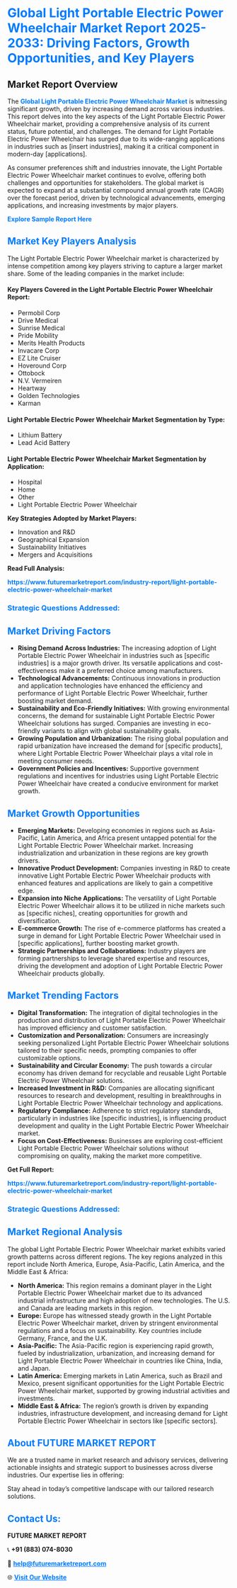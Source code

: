 <h1 style="color: #007BFF;">Global Light Portable Electric Power Wheelchair Market Report 2025-2033: Driving Factors, Growth Opportunities, and Key Players</h1>

<section id="overview">
<h2>Market Report Overview</h2>
<p>The <a href="https://www.futuremarketreport.com/industry-report/light-portable-electric-power-wheelchair-market" style="color: #007BFF; text-decoration: none;"><strong>Global Light Portable Electric Power Wheelchair Market</strong></a> is witnessing significant growth, driven by increasing demand across various industries. This report delves into the key aspects of the Light Portable Electric Power Wheelchair market, providing a comprehensive analysis of its current status, future potential, and challenges. The demand for Light Portable Electric Power Wheelchair has surged due to its wide-ranging applications in industries such as [insert industries], making it a critical component in modern-day [applications].</p>
<p>As consumer preferences shift and industries innovate, the Light Portable Electric Power Wheelchair market continues to evolve, offering both challenges and opportunities for stakeholders. The global market is expected to expand at a substantial compound annual growth rate (CAGR) over the forecast period, driven by technological advancements, emerging applications, and increasing investments by major players.</p>
</section>

<section id="overview">
<p><a href="https://www.futuremarketreport.com/request-sample/reportId=116639" style="color: #007BFF; text-decoration: none;"><strong>Explore Sample Report Here</strong></a></p>
</section>

<section id="key-players">
<h2 style="color: #007BFF;">Market Key Players Analysis</h2>
<p>The Light Portable Electric Power Wheelchair market is characterized by intense competition among key players striving to capture a larger market share. Some of the leading companies in the market include:</p>
<h4>Key Players Covered in the Light Portable Electric Power Wheelchair Report:</h4>
<ul><li>Permobil Corp</li><li>Drive Medical</li><li>Sunrise Medical</li><li>Pride Mobility</li><li>Merits Health Products</li><li>Invacare Corp</li><li>EZ Lite Cruiser</li><li>Hoveround Corp</li><li>Ottobock</li><li>N.V. Vermeiren</li><li>Heartway</li><li>Golden Technologies</li><li>Karman</li></ul>
<h4>Light Portable Electric Power Wheelchair Market Segmentation by Type:</h4>
<ul><li>Lithium Battery</li><li>Lead Acid Battery</li></ul>

<h4>Light Portable Electric Power Wheelchair Market Segmentation by Application:</h4>
<ul><li>Hospital</li><li>Home</li><li>Other</li><li>Light Portable Electric Power Wheelchair</li></ul>
<p><strong>Key Strategies Adopted by Market Players:</strong></p>
<ul>
<li>Innovation and R&D</li>
<li>Geographical Expansion</li>
<li>Sustainability Initiatives</li>
<li>Mergers and Acquisitions</li>
</ul>
</section>

<section>
<p><strong>Read Full Analysis: </strong></p><a href="https://www.futuremarketreport.com/industry-report/light-portable-electric-power-wheelchair-market" style="color: #007BFF; text-decoration: none;"><strong>https://www.futuremarketreport.com/industry-report/light-portable-electric-power-wheelchair-market</strong></a>
<h3 style="color: #007BFF;">Strategic Questions Addressed:</h3>
</section>

<section id="driving-factors">
<h2 style="color: #007BFF;">Market Driving Factors</h2>
<ul>
<li><strong>Rising Demand Across Industries:</strong> The increasing adoption of Light Portable Electric Power Wheelchair in industries such as [specific industries] is a major growth driver. Its versatile applications and cost-effectiveness make it a preferred choice among manufacturers.</li>
<li><strong>Technological Advancements:</strong> Continuous innovations in production and application technologies have enhanced the efficiency and performance of Light Portable Electric Power Wheelchair, further boosting market demand.</li>
<li><strong>Sustainability and Eco-Friendly Initiatives:</strong> With growing environmental concerns, the demand for sustainable Light Portable Electric Power Wheelchair solutions has surged. Companies are investing in eco-friendly variants to align with global sustainability goals.</li>
<li><strong>Growing Population and Urbanization:</strong> The rising global population and rapid urbanization have increased the demand for [specific products], where Light Portable Electric Power Wheelchair plays a vital role in meeting consumer needs.</li>
<li><strong>Government Policies and Incentives:</strong> Supportive government regulations and incentives for industries using Light Portable Electric Power Wheelchair have created a conducive environment for market growth.</li>
</ul>
</section>

<section id="growth-opportunities">
<h2 style="color: #007BFF;">Market Growth Opportunities</h2>
<ul>
<li><strong>Emerging Markets:</strong> Developing economies in regions such as Asia-Pacific, Latin America, and Africa present untapped potential for the Light Portable Electric Power Wheelchair market. Increasing industrialization and urbanization in these regions are key growth drivers.</li>
<li><strong>Innovative Product Development:</strong> Companies investing in R&D to create innovative Light Portable Electric Power Wheelchair products with enhanced features and applications are likely to gain a competitive edge.</li>
<li><strong>Expansion into Niche Applications:</strong> The versatility of Light Portable Electric Power Wheelchair allows it to be utilized in niche markets such as [specific niches], creating opportunities for growth and diversification.</li>
<li><strong>E-commerce Growth:</strong> The rise of e-commerce platforms has created a surge in demand for Light Portable Electric Power Wheelchair used in [specific applications], further boosting market growth.</li>
<li><strong>Strategic Partnerships and Collaborations:</strong> Industry players are forming partnerships to leverage shared expertise and resources, driving the development and adoption of Light Portable Electric Power Wheelchair products globally.</li>
</ul>
</section>

<section id="trending-factors">
<h2 style="color: #007BFF;">Market Trending Factors</h2>
<ul>
<li><strong>Digital Transformation:</strong> The integration of digital technologies in the production and distribution of Light Portable Electric Power Wheelchair has improved efficiency and customer satisfaction.</li>
<li><strong>Customization and Personalization:</strong> Consumers are increasingly seeking personalized Light Portable Electric Power Wheelchair solutions tailored to their specific needs, prompting companies to offer customizable options.</li>
<li><strong>Sustainability and Circular Economy:</strong> The push towards a circular economy has driven demand for recyclable and reusable Light Portable Electric Power Wheelchair solutions.</li>
<li><strong>Increased Investment in R&D:</strong> Companies are allocating significant resources to research and development, resulting in breakthroughs in Light Portable Electric Power Wheelchair technology and applications.</li>
<li><strong>Regulatory Compliance:</strong> Adherence to strict regulatory standards, particularly in industries like [specific industries], is influencing product development and quality in the Light Portable Electric Power Wheelchair market.</li>
<li><strong>Focus on Cost-Effectiveness:</strong> Businesses are exploring cost-efficient Light Portable Electric Power Wheelchair solutions without compromising on quality, making the market more competitive.</li>
</ul>
</section>

<section>
<p><strong>Get Full Report: </strong></p><a href="https://www.futuremarketreport.com/industry-report/light-portable-electric-power-wheelchair-market" style="color: #007BFF; text-decoration: none;"><strong>https://www.futuremarketreport.com/industry-report/light-portable-electric-power-wheelchair-market</strong></a>
<h3 style="color: #007BFF;">Strategic Questions Addressed:</h3>
</section>


<section id="regional-analysis">
<h2 style="color: #007BFF;">Market Regional Analysis</h2>
<p>The global Light Portable Electric Power Wheelchair market exhibits varied growth patterns across different regions. The key regions analyzed in this report include North America, Europe, Asia-Pacific, Latin America, and the Middle East & Africa:</p>
<ul>
<li><strong>North America:</strong> This region remains a dominant player in the Light Portable Electric Power Wheelchair market due to its advanced industrial infrastructure and high adoption of new technologies. The U.S. and Canada are leading markets in this region.</li>
<li><strong>Europe:</strong> Europe has witnessed steady growth in the Light Portable Electric Power Wheelchair market, driven by stringent environmental regulations and a focus on sustainability. Key countries include Germany, France, and the U.K.</li>
<li><strong>Asia-Pacific:</strong> The Asia-Pacific region is experiencing rapid growth, fueled by industrialization, urbanization, and increasing demand for Light Portable Electric Power Wheelchair in countries like China, India, and Japan.</li>
<li><strong>Latin America:</strong> Emerging markets in Latin America, such as Brazil and Mexico, present significant opportunities for the Light Portable Electric Power Wheelchair market, supported by growing industrial activities and investments.</li>
<li><strong>Middle East & Africa:</strong> The region’s growth is driven by expanding industries, infrastructure development, and increasing demand for Light Portable Electric Power Wheelchair in sectors like [specific sectors].</li>
</ul>
</section>

<footer>
<h2 style="color: #007BFF;">About FUTURE MARKET REPORT</h2>
<p>We are a trusted name in market research and advisory services, delivering actionable insights and strategic support to businesses across diverse industries. Our expertise lies in offering:</p>

<p>Stay ahead in today’s competitive landscape with our tailored research solutions.</p>

<h2 style="color: #007BFF;">Contact Us:</h2>
<p><strong>FUTURE MARKET REPORT</strong></p>
<p>📞 <strong>+91 (883) 074-8030</strong></p>
<p>📧 <strong><a href="mailto:help@futuremarketreport.com" style="color: #007BFF;">help@futuremarketreport.com</a></strong></p>
<p>🌐 <strong><a href="https://www.futuremarketreport.com/" style="color: #007BFF;">Visit Our Website</a></strong></p>
</footer>